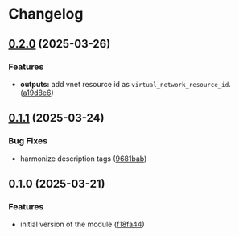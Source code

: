 # Changelog

## [0.2.0](https://github.com/dsb-norge/terraform-azurerm-vnet-for-github-hosted-runners/compare/v0.1.1...v0.2.0) (2025-03-26)


### Features

* **outputs:** add vnet resource id as `virtual_network_resource_id`. ([a19d8e6](https://github.com/dsb-norge/terraform-azurerm-vnet-for-github-hosted-runners/commit/a19d8e69832bb937b1977d0a80fa2efd643dc5cb))

## [0.1.1](https://github.com/dsb-norge/terraform-azurerm-vnet-for-github-hosted-runners/compare/v0.1.0...v0.1.1) (2025-03-24)


### Bug Fixes

* harmonize description tags ([9681bab](https://github.com/dsb-norge/terraform-azurerm-vnet-for-github-hosted-runners/commit/9681babeb6c6dd61a9c0aaf5e861c88b99dec358))

## 0.1.0 (2025-03-21)

### Features

* initial version of the module ([f18fa44](https://github.com/dsb-norge/terraform-azurerm-vnet-for-github-hosted-runners/commit/f18fa4461a6e687151427192c34b86f570ab5ce0))
